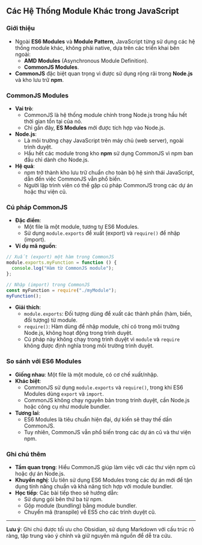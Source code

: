 ## Các Hệ Thống Module Khác trong JavaScript

### Giới thiệu

- Ngoài **ES6 Modules** và **Module Pattern**, JavaScript từng sử dụng các hệ thống module khác, không phải native, dựa trên các triển khai bên ngoài:
  - **AMD Modules** (Asynchronous Module Definition).
  - **CommonJS Modules**.
- **CommonJS** đặc biệt quan trọng vì được sử dụng rộng rãi trong **Node.js** và kho lưu trữ **npm**.

### CommonJS Modules

- **Vai trò**:
  - CommonJS là hệ thống module chính trong Node.js trong hầu hết thời gian tồn tại của nó.
  - Chỉ gần đây, **ES Modules** mới được tích hợp vào Node.js.
- **Node.js**:
  - Là môi trường chạy JavaScript trên máy chủ (web server), ngoài trình duyệt.
  - Hầu hết các module trong kho **npm** sử dụng CommonJS vì npm ban đầu chỉ dành cho Node.js.
- **Hệ quả**:
  - npm trở thành kho lưu trữ chuẩn cho toàn bộ hệ sinh thái JavaScript, dẫn đến việc CommonJS vẫn phổ biến.
  - Người lập trình viên có thể gặp cú pháp CommonJS trong các dự án hoặc thư viện cũ.

### Cú pháp CommonJS

- **Đặc điểm**:
  - Một file là một module, tương tự ES6 Modules.
  - Sử dụng `module.exports` để xuất (export) và `require()` để nhập (import).
- **Ví dụ mã nguồn**:

```javascript
// Xuất (export) một hàm trong CommonJS
module.exports.myFunction = function () {
  console.log("Hàm từ CommonJS module");
};

// Nhập (import) trong CommonJS
const myFunction = require("./myModule");
myFunction();
```

- **Giải thích**:
  - `module.exports`: Đối tượng dùng để xuất các thành phần (hàm, biến, đối tượng) từ module.
  - `require()`: Hàm dùng để nhập module, chỉ có trong môi trường Node.js, không hoạt động trong trình duyệt.
  - Cú pháp này không chạy trong trình duyệt vì `module` và `require` không được định nghĩa trong môi trường trình duyệt.

### So sánh với ES6 Modules

- **Giống nhau**: Một file là một module, có cơ chế xuất/nhập.
- **Khác biệt**:
  - CommonJS sử dụng `module.exports` và `require()`, trong khi ES6 Modules dùng `export` và `import`.
  - CommonJS không chạy nguyên bản trong trình duyệt, cần Node.js hoặc công cụ như module bundler.
- **Tương lai**:
  - ES6 Modules là tiêu chuẩn hiện đại, dự kiến sẽ thay thế dần CommonJS.
  - Tuy nhiên, CommonJS vẫn phổ biến trong các dự án cũ và thư viện npm.

### Ghi chú thêm

- **Tầm quan trọng**: Hiểu CommonJS giúp làm việc với các thư viện npm cũ hoặc dự án Node.js.
- **Khuyến nghị**: Ưu tiên sử dụng ES6 Modules trong các dự án mới để tận dụng tính năng chuẩn và khả năng tích hợp với module bundler.
- **Học tiếp**: Các bài tiếp theo sẽ hướng dẫn:
  - Sử dụng gói bên thứ ba từ npm.
  - Gộp module (bundling) bằng module bundler.
  - Chuyển mã (transpile) về ES5 cho các trình duyệt cũ.

---

**Lưu ý**: Ghi chú được tối ưu cho Obsidian, sử dụng Markdown với cấu trúc rõ ràng, tập trung vào ý chính và giữ nguyên mã nguồn để dễ tra cứu.
